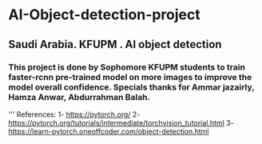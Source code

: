 # AI-Object-detection-project
## Saudi Arabia. KFUPM . AI object detection

### This project is done by Sophomore KFUPM students to train faster-rcnn pre-trained model on more images to improve the model overall confidence. Specials thanks for Ammar jazairly, Hamza Anwar, Abdurrahman Balah. 

''' References:
1- https://pytorch.org/
2- https://pytorch.org/tutorials/intermediate/torchvision_tutorial.html
3- https://learn-pytorch.oneoffcoder.com/object-detection.html
